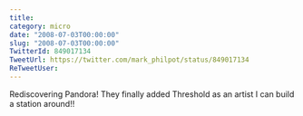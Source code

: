 ```yaml
---
title: 
category: micro
date: "2008-07-03T00:00:00"
slug: "2008-07-03T00:00:00"
TwitterId: 849017134
TweetUrl: https://twitter.com/mark_philpot/status/849017134
ReTweetUser: 
---
```


Rediscovering Pandora!  They finally added Threshold as an artist I can build a station around!!